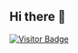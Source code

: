 ## Hi there 👋

[![Visitor Badge](https://visitor-badge.laobi.icu/badge?page_id=Aihune.airhune)](https://github.com/Aithune)
<!--
**Airhune/airhune** is a ✨ _special_ ✨ repository because its `README.md` (this file) appears on your GitHub profile.

Here are some ideas to get you started:

- 🔭 I’m currently working on ...
- 🌱 I’m currently learning ...
- 👯 I’m looking to collaborate on ...
- 🤔 I’m looking for help with ...
- 💬 Ask me about ...
- 📫 How to reach me: ...
- 😄 Pronouns: ...
- ⚡ Fun fact: ...
-->
